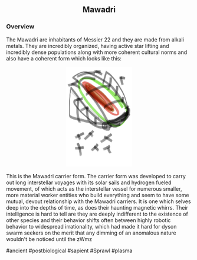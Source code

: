 <h2 align="center">Mawadri
</h2>

### Overview

The Mawadri are inhabitants of Messier 22 and they are made from alkali metals.  They are incredibly organized, having active star lifting and incredibly dense populations along with more coherent cultural norms and also have a coherent form which looks like this:

<p align="center">
<img src="https://github.com/Insculpo/Sandbox_Galaxy/blob/Galactic/Stellar_Abyss_Setting_Bible/Photo_Directory/Mawadri.png" width="180" height="270">
</p>

This is the Mawadri carrier form.  The carrier form was developed to carry out long interstellar voyages with its solar sails and hydrogen fueled movement, of which acts as the interstellar vessel for numerous smaller, more material worker entities who build everything and seem to have some mutual, devout relationship with the Mawadri carriers.  It is one which selves deep into the depths of time, as does their haunting magnetic whirrs.  Their intelligence is hard to tell are they are deeply indifferent to the existence of other species and their behavior shifts often between highly robotic behavior to widespread irrationality, which had made it hard for dyson swarm seekers on the merit that any dimming of an anomalous nature wouldn't be noticed until the zWmz

#ancient 
#postbiological 
#sapient 
#Sprawl 
#plasma 